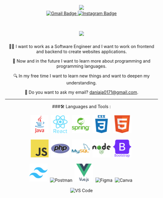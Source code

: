 <div id="header" align="center">
<!--   <img src="https://raw.githubusercontent.com/TheDudeThatCode/TheDudeThatCode/master/Assets/Developer.gif"/> -->
  <img src="https://media.giphy.com/media/M9gbBd9nbDrOTu1Mqx/giphy.gif" width="100"/>
     <div id="badges">
  <a href="mailto:daniaja0171@gmail.com">
    <img src="https://img.shields.io/badge/Gmail-red?style=for-the-badge&logo=gmail&logoColor=white" alt="Gmail Badge"/>
  </a>
  <a href="https://www.instagram.com/_daniaffandi/">
    <img src="https://img.shields.io/badge/Instagram-white?style=for-the-badge&logo=instagram" alt="Instagram Badge"/>
  </a>
</div>
  
<h1 align="center">
    <img src="https://readme-typing-svg.herokuapp.com/?font=Righteous&size=35&center=true&vCenter=true&width=500&height=70&duration=4000&lines=Hai+WELCOME!;+HALLO+daniaffan;" />
</h1>

👨‍💻 I want to work as a Software Engineer and I want to work on frontend and backend to create websites applications.

 📝 Now and in the future I want to
learn more about programming and programming languages.

 🔍 In my free time I want to learn new things and want to deepen my understanding.

 📩 Do you want to ask my email? daniaja0171@gmail.com.
  
  ---

###:hammer_and_wrench: Languages and Tools :

<div align="center">
  <img src="https://github.com/devicons/devicon/blob/master/icons/java/java-original-wordmark.svg" title="Java" alt="Java" width="60" height="60"/>&nbsp;
  <img src="https://github.com/devicons/devicon/blob/master/icons/react/react-original-wordmark.svg" title="React" alt="React" width="60" height="60"/>&nbsp;
  <img src="https://github.com/devicons/devicon/blob/master/icons/spring/spring-original-wordmark.svg" title="Spring" alt="Spring" width="60" height="60"/>&nbsp;
  <img src="https://github.com/devicons/devicon/blob/master/icons/css3/css3-plain-wordmark.svg"  title="CSS3" alt="CSS" width="60" height="60"/>&nbsp;
  <img src="https://github.com/devicons/devicon/blob/master/icons/html5/html5-original.svg" title="HTML5" alt="HTML" width="60" height="60"/>&nbsp;<br/><br/>
  <img src="https://github.com/devicons/devicon/blob/master/icons/javascript/javascript-original.svg" title="JavaScript" alt="JavaScript" width="60" height="60"/>&nbsp;
  <img src="https://github.com/devicons/devicon/blob/master/icons/php/php-original.svg" title="PHP" alt="PHP" width="60" height="60"/>&nbsp;
  <img src="https://github.com/devicons/devicon/blob/master/icons/mysql/mysql-original-wordmark.svg" title="MySQL"  alt="MySQL" width="60" height="60"/>&nbsp;
  <img src="https://github.com/devicons/devicon/blob/master/icons/nodejs/nodejs-original-wordmark.svg" title="NodeJS" alt="NodeJS" width="60" height="60"/>&nbsp;
  <img src="https://github.com/devicons/devicon/blob/master/icons/bootstrap/bootstrap-plain-wordmark.svg" title="Bootstrap" alt="Bootstrap" width="60" height="60"/>&nbsp;<br/><br/>
   <img src="https://github.com/devicons/devicon/blob/master/icons/tailwindcss/tailwindcss-original.svg" title="Tailwind CSS" alt="Tailwind CSS" width="60" height="60"/>&nbsp;
  <img src="https://www.vectorlogo.zone/logos/getpostman/getpostman-icon.svg" title="Postman" alt="Postman" width="60" height="60"/>&nbsp;
  <img src="https://github.com/devicons/devicon/blob/master/icons/vuejs/vuejs-original-wordmark.svg" title="Vue.js" alt="Vue.js" width="60" height="60"/>&nbsp;
  <img src="https://www.vectorlogo.zone/logos/figma/figma-icon.svg" title="Figma" alt="Figma" width="60" height="60"/>&nbsp;
  <img src="https://www.vectorlogo.zone/logos/canva/canva-icon.svg" title="Canva" alt="Canva" width="60" height="60"/>&nbsp;<br/><br/>
  <img src="https://cdn.jsdelivr.net/gh/devicons/devicon/icons/vscode/vscode-original.svg" title="VS Code" alt="VS Code" width="60" height="60"/>
</div>
